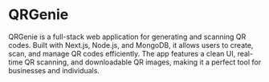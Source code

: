 # QRGenie
QRGenie is a full-stack web application for generating and scanning QR codes. Built with Next.js, Node.js, and MongoDB, it allows users to create, scan, and manage QR codes efficiently. The app features a clean UI, real-time QR scanning, and downloadable QR images, making it a perfect tool for businesses and individuals.
